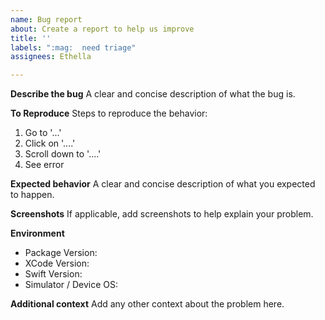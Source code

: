 ```yaml
---
name: Bug report
about: Create a report to help us improve
title: ''
labels: ":mag:  need triage"
assignees: Ethella

---
```


**Describe the bug**
A clear and concise description of what the bug is.

**To Reproduce**
Steps to reproduce the behavior:
1. Go to '...'
2. Click on '....'
3. Scroll down to '....'
4. See error

**Expected behavior**
A clear and concise description of what you expected to happen.

**Screenshots**
If applicable, add screenshots to help explain your problem.

**Environment**
 - Package Version: 
 - XCode Version:
 - Swift Version:
 - Simulator / Device OS:


**Additional context**
Add any other context about the problem here.
